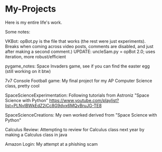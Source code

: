 # My-Projects
Here is my entire life's work.


Some notes: 

VKBot:
  opBot.py is the file that works (the rest were just experiments). Breaks when coming across video posts, comments are disabled, and just after making a second comment.) 
  UPDATE: uncleSam.py = opBot 2.0; uses iteration, more robust/efficient 

pygame_notes:
  Space Invaders game, see if you can find the easter egg (still working on it btw)


7v7 Console Football game:
  My final project for my AP Computer Science class, pretty cool

SpaceScienceExperimentation:
  Following tutorials from Astroniz "Space Science with Python" https://www.youtube.com/playlist?list=PLNvIBWkEdZ2iCc8G9dvx6MQvBruJG-TE8

SpaceScienceCreations:
  My own worked derived from "Space Science with Python"

Calculus Review: 
  Attempting to review for Calculus class next year by making a Calculus class in java

Amazon Login:
  My attempt at a phishing scam
